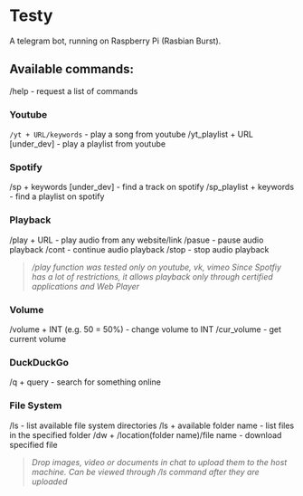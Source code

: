 # Testy

A telegram bot, running on Raspberry Pi (Rasbian Burst).



## Available commands:

/help - request a list of commands 

### Youtube

```/yt + URL/keywords``` - play a song from youtube
/yt_playlist + URL [under_dev] - play a playlist from youtube

### Spotify

/sp + keywords [under_dev] - find a track on spotify
/sp_playlist + keywords - find a playlist on spotify

### Playback

/play + URL - play audio from any website/link
/pasue - pause audio playback
/cont - continue audio playback
/stop - stop audio playback

>_/play function was tested only on youtube, vk, vimeo
Since Spotfiy has a lot of restrictions, it allows playback only through certified applications and Web Player_

### Volume

/volume + INT (e.g. 50 = 50%) - change volume to INT
/cur_volume - get current volume

### DuckDuckGo

/q + query - search for something online

### File System

/ls - list available file system directories
/ls + available folder name - list files in the specified folder
/dw + /location(folder name)/file name - download specified file


>_Drop images, video or documents in chat to upload them to the host machine. Can be viewed through /ls command after they are uploaded_
